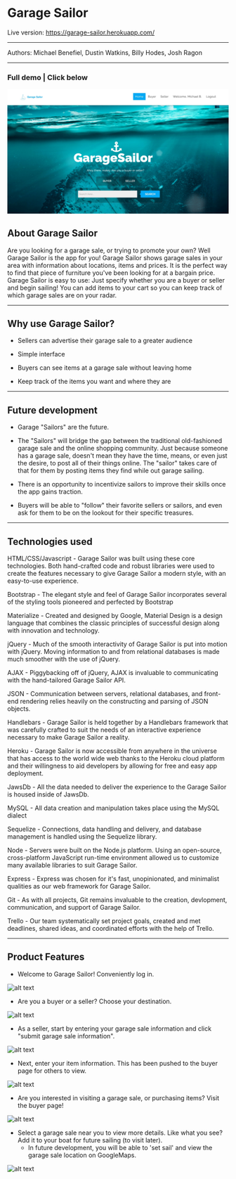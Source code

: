 <h1>Garage Sailor</h1>

Live version: https://garage-sailor.herokuapp.com/
<hr></hr>

Authors: Michael Benefiel, Dustin Watkins, Billy Hodes, Josh Ragon


<hr></hr>

<h3> Full demo | Click below </h3>

[![Garage Sailor](public/img/garage-sailor.jpg)](https://youtu.be/sVho6BaKim8)

<h2> About Garage Sailor</h2>
Are you looking for a garage sale, or trying to promote your own? Well Garage Sailor is the app for you! Garage Sailor shows garage sales in your area with information about locations, items and prices. It is the perfect way to find that piece of furniture you've been looking for at a bargain price. Garage Sailor is easy to use: Just specify whether you are a buyer or seller and begin sailing! You can add items to your cart so you can keep track of which garage sales are on your radar.
<hr></hr>
<h2> Why use Garage Sailor? </h2>

- Sellers can advertise their garage sale to a greater audience

- Simple interface

- Buyers can see items at a garage sale without leaving home

- Keep track of the items you want and where they are
<hr></hr>
<h2> Future development </h2>

- Garage "Sailors" are the future. 

- The "Sailors" will bridge the gap between the traditional old-fashioned garage sale and the online shopping community.  Just because someone has a garage sale, doesn't mean they have the time, means, or even just the desire, to post all of their things online.  The "sailor" takes care of that for them by posting items they find while out garage sailing.  

- There is an opportunity to incentivize sailors to improve their skills once the app gains traction. 

- Buyers will be able to "follow" their favorite sellers or sailors, and even ask for them to be on the lookout for their specific treasures. 


<hr></hr>

<h2>Technologies used</h2>

HTML/CSS/Javascript - Garage Sailor was built using these core technologies. Both hand-crafted code and robust libraries were used to create the features necessary to give Garage Sailor a modern style, with an easy-to-use experience.  

Bootstrap - The elegant style and feel of Garage Sailor incorporates several of the styling tools pioneered and perfected by Bootstrap 

Materialize - Created and designed by Google, Material Design is a design language that combines the classic principles of successful design along with innovation and technology. 

jQuery - Much of the smooth interactivity of Garage Sailor is put into motion with jQuery.  Moving information to and from relational databases is made much smoother with the use of jQuery.    

AJAX - Piggybacking off of jQuery, AJAX is invaluable to communicating with the hand-tailored Garage Sailor API.

JSON - Communication between servers, relational databases, and front-end rendering relies heavily on the constructing and parsing of JSON objects.  

Handlebars - Garage Sailor is held together by a Handlebars framework that was carefully crafted to suit the needs of an interactive experience necessary to make Garage Sailor a reality.

Heroku - Garage Sailor is now accessible from anywhere in the universe that has access to the world wide web thanks to the Heroku cloud platform and their willingness to aid developers by allowing for free and easy app deployment.

JawsDb - All the data needed to deliver the experience to the Garage Sailor is housed inside of JawsDb.

MySQL - All data creation and manipulation takes place using the MySQL dialect 

Sequelize - Connections, data handling and delivery, and database management is handled using the Sequelize library. 

Node - Servers were built on the Node.js platform. Using an open-source, cross-platform JavaScript run-time environment allowed us to customize many available libraries to suit Garage Sailor.

Express - Express was chosen for it's fast, unopinionated, and minimalist qualities as our web framework for Garage Sailor.

Git - As with all projects, Git remains invaluable to the creation, devlopment, communication, and support of Garage Sailor.

Trello - Our team systematically set project goals, created and met deadlines, shared ideas, and coordinated efforts with the help of Trello.

<hr></hr>

<h2>Product Features</h2>

- Welcome to Garage Sailor! Conveniently log in.

![alt text](https://raw.githubusercontent.com/mjbenefiel/Garage-Sailor/master/gif/step1.gif "Step #1")

- Are you a buyer or a seller? Choose your destination. 

![alt text](https://raw.githubusercontent.com/mjbenefiel/Garage-Sailor/master/gif/step2.gif "Step #2")

- As a seller, start by entering your garage sale information and click "submit garage sale information". 

![alt text](https://raw.githubusercontent.com/mjbenefiel/Garage-Sailor/master/gif/step3.gif "Step #3")

- Next, enter your item information. This has been pushed to the buyer page for others to view.

![alt text](https://raw.githubusercontent.com/mjbenefiel/Garage-Sailor/master/gif/step4.gif "Step #4")

- Are you interested in visiting a garage sale, or purchasing items? Visit the buyer page!

![alt text](https://raw.githubusercontent.com/mjbenefiel/Garage-Sailor/master/gif/step5.gif "Step #5")

- Select a garage sale near you to view more details. Like what you see? Add it to your boat for future sailing (to visit later).
    - In future development, you will be able to 'set sail' and view the garage sale location on GoogleMaps. 

![alt text](https://raw.githubusercontent.com/mjbenefiel/Garage-Sailor/master/gif/step6.gif "Step #6")



